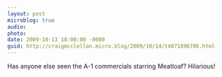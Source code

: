 ```yaml
---
layout: post
microblog: true
audio: 
photo: 
date: 2009-10-13 18:00:00 -0600
guid: http://craigmcclellan.micro.blog/2009/10/14/t4871896786.html
---
```

Has anyone else seen the A-1 commercials starring Meatloaf? Hilarious!
